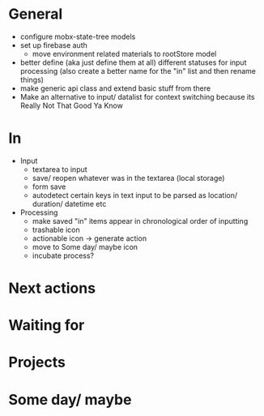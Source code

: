 # General

* configure mobx-state-tree models
* set up firebase auth
  * move environment related materials to rootStore model
* better define (aka just define them at all) different statuses for input processing (also create a better name for the "in" list and then rename things)
* make generic api class and extend basic stuff from there
* Make an alternative to input/ datalist for context switching because its Really Not That Good Ya Know

# In

* Input
  * textarea to input
  * save/ reopen whatever was in the textarea (local storage)
  * form save
  * autodetect certain keys in text input to be parsed as location/ duration/ datetime etc
* Processing
  * make saved "in" items appear in chronological order of inputting
  * trashable icon
  * actionable icon -> generate action
  * move to Some day/ maybe icon
  * incubate process?

# Next actions

# Waiting for

# Projects

# Some day/ maybe